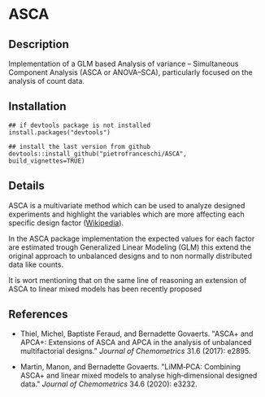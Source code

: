 # ASCA

## Description

Implementation of a GLM based Analysis of variance – Simultaneous Component Analysis (ASCA or ANOVA–SCA), particularly focused on the analysis of count data.

## Installation

```{r}
## if devtools package is not installed
install.packages("devtools")

## install the last version from github
devtools::install_github("pietrofranceschi/ASCA", build_vignettes=TRUE)

```

## Details

ASCA is a multivariate method which can be used to analyze designed experiments and highlight the variables which are more affecting each specific design factor ([Wikipedia](https://en.wikipedia.org/wiki/ANOVA%E2%80%93simultaneous_component_analysis)).

In the ASCA package implementation the expected values for each factor are estimated trough Generalized Linear Modeling (GLM) this extend the original approach to unbalanced designs and to non normally distributed data like counts.

It is wort mentioning that on the same line of reasoning an extension of ASCA to linear mixed models has been recently proposed

## References

-   Thiel, Michel, Baptiste Feraud, and Bernadette Govaerts. "ASCA+ and APCA+: Extensions of ASCA and APCA in the analysis of unbalanced multifactorial designs." *Journal of Chemometrics* 31.6 (2017): e2895.

-   Martin, Manon, and Bernadette Govaerts. "LiMM‐PCA: Combining ASCA+ and linear mixed models to analyse high‐dimensional designed data." *Journal of Chemometrics* 34.6 (2020): e3232.
